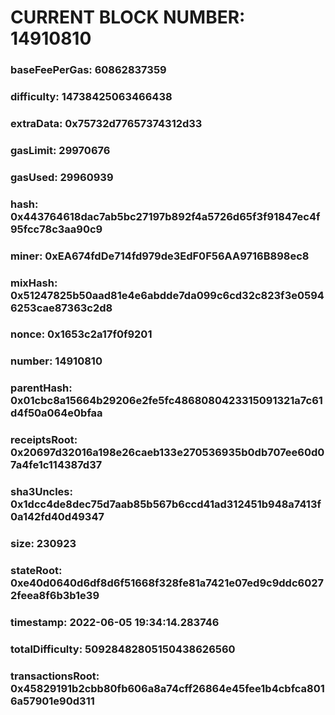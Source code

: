 # CURRENT BLOCK NUMBER: 14910810

### baseFeePerGas: 60862837359
### difficulty: 14738425063466438
### extraData: 0x75732d77657374312d33
### gasLimit: 29970676
### gasUsed: 29960939
### hash: 0x443764618dac7ab5bc27197b892f4a5726d65f3f91847ec4f95fcc78c3aa90c9
### miner: 0xEA674fdDe714fd979de3EdF0F56AA9716B898ec8
### mixHash: 0x51247825b50aad81e4e6abdde7da099c6cd32c823f3e05946253cae87363c2d8
### nonce: 0x1653c2a17f0f9201
### number: 14910810
### parentHash: 0x01cbc8a15664b29206e2fe5fc4868080423315091321a7c61d4f50a064e0bfaa
### receiptsRoot: 0x20697d32016a198e26caeb133e270536935b0db707ee60d07a4fe1c114387d37
### sha3Uncles: 0x1dcc4de8dec75d7aab85b567b6ccd41ad312451b948a7413f0a142fd40d49347
### size: 230923
### stateRoot: 0xe40d0640d6df8d6f51668f328fe81a7421e07ed9c9ddc60272feea8f6b3b1e39
### timestamp: 2022-06-05 19:34:14.283746
### totalDifficulty: 50928482805150438626560
### transactionsRoot: 0x45829191b2cbb80fb606a8a74cff26864e45fee1b4cbfca8016a57901e90d311
